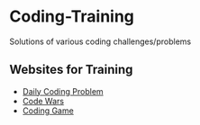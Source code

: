 # Coding-Training
Solutions of various coding challenges/problems

## Websites for Training
* [Daily Coding Problem](https://www.dailycodingproblem.com/)
* [Code Wars](https://www.codewars.com/)
* [Coding Game](https://www.codingame.com/start)
